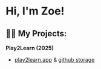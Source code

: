 <h1>Hi, I'm Zoe! <br/></h1>

<h2>👩‍💻 My Projects:</h2>

<b>Play2Learn (2025)</b>
- [play2learn.app](https://www.play2learn.app/) & [github storage](https://github.com/zkp117/play2learn)
